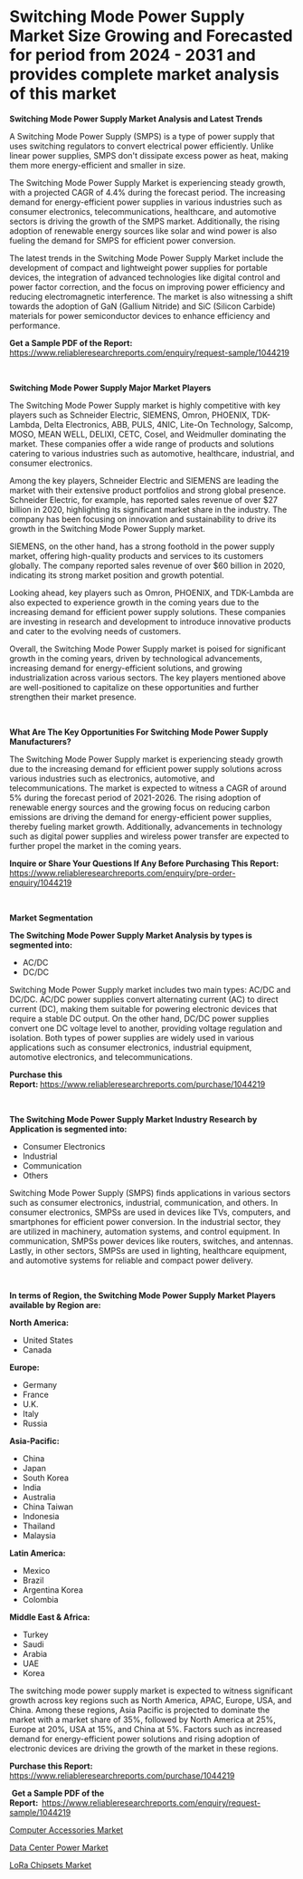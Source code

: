 <p><h1>Switching Mode Power Supply Market Size Growing and Forecasted for period from 2024 - 2031 and provides complete market analysis of this market</h1></p><p><strong>Switching Mode Power Supply Market Analysis and Latest Trends</strong></p>
<p><p>A Switching Mode Power Supply (SMPS) is a type of power supply that uses switching regulators to convert electrical power efficiently. Unlike linear power supplies, SMPS don't dissipate excess power as heat, making them more energy-efficient and smaller in size.</p><p>The Switching Mode Power Supply Market is experiencing steady growth, with a projected CAGR of 4.4% during the forecast period. The increasing demand for energy-efficient power supplies in various industries such as consumer electronics, telecommunications, healthcare, and automotive sectors is driving the growth of the SMPS market. Additionally, the rising adoption of renewable energy sources like solar and wind power is also fueling the demand for SMPS for efficient power conversion.</p><p>The latest trends in the Switching Mode Power Supply Market include the development of compact and lightweight power supplies for portable devices, the integration of advanced technologies like digital control and power factor correction, and the focus on improving power efficiency and reducing electromagnetic interference. The market is also witnessing a shift towards the adoption of GaN (Gallium Nitride) and SiC (Silicon Carbide) materials for power semiconductor devices to enhance efficiency and performance.</p></p>
<p><strong>Get a Sample PDF of the Report:&nbsp;</strong> <a href="https://www.reliableresearchreports.com/enquiry/request-sample/1044219">https://www.reliableresearchreports.com/enquiry/request-sample/1044219</a></p>
<p>&nbsp;</p>
<p><strong>Switching Mode Power Supply Major Market Players</strong></p>
<p><p>The Switching Mode Power Supply market is highly competitive with key players such as Schneider Electric, SIEMENS, Omron, PHOENIX, TDK-Lambda, Delta Electronics, ABB, PULS, 4NIC, Lite-On Technology, Salcomp, MOSO, MEAN WELL, DELIXI, CETC, Cosel, and Weidmuller dominating the market. These companies offer a wide range of products and solutions catering to various industries such as automotive, healthcare, industrial, and consumer electronics.</p><p>Among the key players, Schneider Electric and SIEMENS are leading the market with their extensive product portfolios and strong global presence. Schneider Electric, for example, has reported sales revenue of over $27 billion in 2020, highlighting its significant market share in the industry. The company has been focusing on innovation and sustainability to drive its growth in the Switching Mode Power Supply market.</p><p>SIEMENS, on the other hand, has a strong foothold in the power supply market, offering high-quality products and services to its customers globally. The company reported sales revenue of over $60 billion in 2020, indicating its strong market position and growth potential.</p><p>Looking ahead, key players such as Omron, PHOENIX, and TDK-Lambda are also expected to experience growth in the coming years due to the increasing demand for efficient power supply solutions. These companies are investing in research and development to introduce innovative products and cater to the evolving needs of customers.</p><p>Overall, the Switching Mode Power Supply market is poised for significant growth in the coming years, driven by technological advancements, increasing demand for energy-efficient solutions, and growing industrialization across various sectors. The key players mentioned above are well-positioned to capitalize on these opportunities and further strengthen their market presence.</p></p>
<p>&nbsp;</p>
<p><strong>What Are The Key Opportunities For Switching Mode Power Supply Manufacturers?</strong></p>
<p><p>The Switching Mode Power Supply market is experiencing steady growth due to the increasing demand for efficient power supply solutions across various industries such as electronics, automotive, and telecommunications. The market is expected to witness a CAGR of around 5% during the forecast period of 2021-2026. The rising adoption of renewable energy sources and the growing focus on reducing carbon emissions are driving the demand for energy-efficient power supplies, thereby fueling market growth. Additionally, advancements in technology such as digital power supplies and wireless power transfer are expected to further propel the market in the coming years.</p></p>
<p><strong>Inquire or Share Your Questions If Any Before Purchasing This Report:</strong> <a href="https://www.reliableresearchreports.com/enquiry/pre-order-enquiry/1044219">https://www.reliableresearchreports.com/enquiry/pre-order-enquiry/1044219</a></p>
<p>&nbsp;</p>
<p><strong>Market Segmentation</strong></p>
<p><strong>The Switching Mode Power Supply Market Analysis by types is segmented into:</strong></p>
<p><ul><li>AC/DC</li><li>DC/DC</li></ul></p>
<p><p>Switching Mode Power Supply market includes two main types: AC/DC and DC/DC. AC/DC power supplies convert alternating current (AC) to direct current (DC), making them suitable for powering electronic devices that require a stable DC output. On the other hand, DC/DC power supplies convert one DC voltage level to another, providing voltage regulation and isolation. Both types of power supplies are widely used in various applications such as consumer electronics, industrial equipment, automotive electronics, and telecommunications.</p></p>
<p><strong>Purchase this Report:&nbsp;</strong><a href="https://www.reliableresearchreports.com/purchase/1044219">https://www.reliableresearchreports.com/purchase/1044219</a></p>
<p>&nbsp;</p>
<p><strong>The Switching Mode Power Supply Market Industry Research by Application is segmented into:</strong></p>
<p><ul><li>Consumer Electronics</li><li>Industrial</li><li>Communication</li><li>Others</li></ul></p>
<p><p>Switching Mode Power Supply (SMPS) finds applications in various sectors such as consumer electronics, industrial, communication, and others. In consumer electronics, SMPSs are used in devices like TVs, computers, and smartphones for efficient power conversion. In the industrial sector, they are utilized in machinery, automation systems, and control equipment. In communication, SMPSs power devices like routers, switches, and antennas. Lastly, in other sectors, SMPSs are used in lighting, healthcare equipment, and automotive systems for reliable and compact power delivery.</p></p>
<p>&nbsp;</p>
<p><strong>In terms of Region, the Switching Mode Power Supply Market Players available by Region are:</strong></p>
<p>
    <p> <strong> North America: </strong>
        <ul>
            <li>United States</li>
            <li>Canada</li>
        </ul>
        </p> 
    <p> <strong> Europe: </strong>
        <ul>
            <li>Germany</li>
            <li>France</li>
            <li>U.K.</li>
            <li>Italy</li>
            <li>Russia</li>
        </ul>
        </p> 
    <p> <strong> Asia-Pacific: </strong>
        <ul>
            <li>China</li>
            <li>Japan</li>
            <li>South Korea</li>
            <li>India</li>
            <li>Australia</li>
            <li>China Taiwan</li>
            <li>Indonesia</li>
            <li>Thailand</li>
            <li>Malaysia</li>
        </ul>
        </p> 
    <p> <strong> Latin America: </strong>
        <ul>
            <li>Mexico</li>
            <li>Brazil</li>
            <li>Argentina Korea</li>
            <li>Colombia</li>
        </ul>
        </p> 
    <p> <strong> Middle East & Africa: </strong>
        <ul>
            <li>Turkey</li>
            <li>Saudi</li>
            <li>Arabia</li>
            <li>UAE</li>
            <li>Korea</li>
        </ul>
    </p>
    </p>
<p><p>The switching mode power supply market is expected to witness significant growth across key regions such as North America, APAC, Europe, USA, and China. Among these regions, Asia Pacific is projected to dominate the market with a market share of 35%, followed by North America at 25%, Europe at 20%, USA at 15%, and China at 5%. Factors such as increased demand for energy-efficient power solutions and rising adoption of electronic devices are driving the growth of the market in these regions.</p></p>
<p><strong>Purchase this Report: </strong><a href="https://www.reliableresearchreports.com/purchase/1044219">https://www.reliableresearchreports.com/purchase/1044219</a></p>
<p>&nbsp;<strong>Get a Sample PDF of the Report:&nbsp;&nbsp;</strong><a href="https://www.reliableresearchreports.com/enquiry/request-sample/1044219">https://www.reliableresearchreports.com/enquiry/request-sample/1044219</a></p>
<p><strong></strong></p>
<p><p><a href="https://github.com/pizolina/Market-Research-Report-List-3/blob/main/computer-accessories-market.md">Computer Accessories Market</a></p><p><a href="https://github.com/dimitrishawkinswaynenp91rgz/Market-Research-Report-List-2/blob/main/data-center-power-market.md">Data Center Power Market</a></p><p><a href="https://github.com/danielneavesallisons03mba/Market-Research-Report-List-1/blob/main/lora-chipsets-market.md">LoRa Chipsets Market</a></p></p>